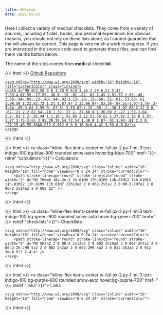 ```yaml
---
title: Welcome
date: 2021-08-03
---
```


Here I collect a variety of medical checklists. They come from a variety of sources, including articles, books, and personal experience.
For obvious reasons, you should not rely on these lists alone, as I cannot guarantee that the will always be correct. This page is very much a work in progress. If you are interested in the source code used to generate these files, you can find them via the button below.

The name of the sites comes from **med**ical checkl**ist**.

{{< html >}}
<a class="inline-flex items-center w-full px-2 py-1 mt-3 bg-gray-200 rounded sm:w-auto hover:bg-gray-300" href="https://github.com/ChrisK91/Checklists">
    <span class="pr-2">Github Repository</span>

    <svg xmlns="http://www.w3.org/2000/svg" width="16" height="16" fill="currentColor" class="inline">
    <path d="M8 0C3.58 0 0 3.58 0 8c0 3.54 2.29 6.53 5.47 7.59.4.07.55-.17.55-.38 0-.19-.01-.82-.01-1.49-2.01.37-2.53-.49-2.69-.94-.09-.23-.48-.94-.82-1.13-.28-.15-.68-.52-.01-.53.63-.01 1.08.58 1.23.82.72 1.21 1.87.87 2.33.66.07-.52.28-.87.51-1.07-1.78-.2-3.64-.89-3.64-3.95 0-.87.31-1.59.82-2.15-.08-.2-.36-1.02.08-2.12 0 0 .67-.21 2.2.82.64-.18 1.32-.27 2-.27.68 0 1.36.09 2 .27 1.53-1.04 2.2-.82 2.2-.82.44 1.1.16 1.92.08 2.12.51.56.82 1.27.82 2.15 0 3.07-1.87 3.75-3.65 3.95.29.25.54.73.54 1.48 0 1.07-.01 1.93-.01 2.2 0 .21.15.46.55.38A8.012 8.012 0 0 0 16 8c0-4.42-3.58-8-8-8z"/>
    </svg>
</a>
{{< /html >}}

{{< html >}}
<a class="inline-flex items-center w-full px-2 py-1 mt-3 text-indigo-100 bg-blue-900 rounded sm:w-auto hover:bg-blue-700" href="{{< relref "calculators">}}">
    <span class="pr-2">Calculators</span>

    <svg xmlns="http://www.w3.org/2000/svg" class="inline" width="16" height="16" fill="none" viewBox="0 0 24 24" stroke="currentColor">
        <path stroke-linecap="round" stroke-linejoin="round" stroke-width="2" d="M9 7h6m0 10v-3m-3 3h.01M9 17h.01M9 14h.01M12 14h.01M15 11h.01M12 11h.01M9 11h.01M7 21h10a2 2 0 002-2V5a2 2 0 00-2-2H7a2 2 0 00-2 2v14a2 2 0 002 2z" />
    </svg>
</a>
{{< /html >}}

{{< html >}}
<a class="inline-flex items-center w-full px-2 py-1 mt-3 text-indigo-100 bg-green-900 rounded sm:w-auto hover:bg-green-700" href="{{< relref "checklists">}}">
    <span class="pr-2">Checklists</span>

    <svg xmlns="http://www.w3.org/2000/svg" class="inline" width="16" height="16" fill="none" viewBox="0 0 24 24" stroke="currentColor">
        <path stroke-linecap="round" stroke-linejoin="round" stroke-width="2" d="M9 5H7a2 2 0 00-2 2v12a2 2 0 002 2h10a2 2 0 002-2V7a2 2 0 00-2-2h-2M9 5a2 2 0 002 2h2a2 2 0 002-2M9 5a2 2 0 012-2h2a2 2 0 012 2m-6 9l2 2 4-4" />
    </svg>
</a>
{{< /html >}}

{{< html >}}
<a class="inline-flex items-center w-full px-2 py-1 mt-3 text-indigo-100 bg-purple-900 rounded sm:w-auto hover:bg-puprle-700" href="{{< relref "links">}}">
    <span class="pr-2">Links</span>

    <svg xmlns="http://www.w3.org/2000/svg" class="inline" width="16" height="16" fill="none" viewBox="0 0 24 24" stroke="currentColor">
  <path stroke-linecap="round" stroke-linejoin="round" stroke-width="2" d="M13.828 10.172a4 4 0 00-5.656 0l-4 4a4 4 0 105.656 5.656l1.102-1.101m-.758-4.899a4 4 0 005.656 0l4-4a4 4 0 00-5.656-5.656l-1.1 1.1" />
    </svg>
</a>
{{< /html >}}